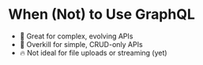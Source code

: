 # When (Not) to Use GraphQL

- 🚀 Great for complex, evolving APIs
- 🥲 Overkill for simple, CRUD-only APIs
- 🔥 Not ideal for file uploads or streaming (yet)